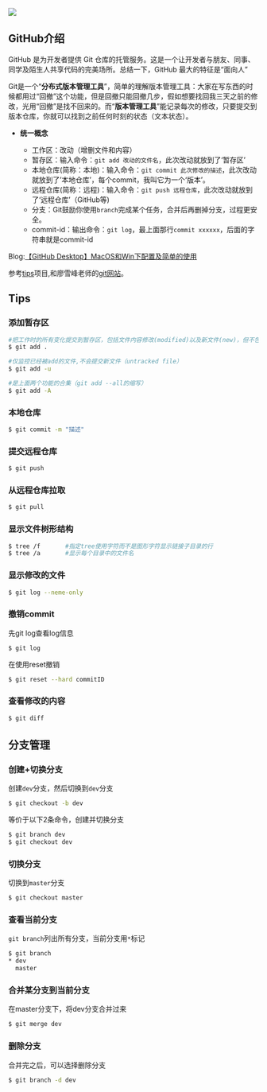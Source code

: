 ![](http://oo8jzybo8.bkt.clouddn.com/hello-github.jpg)

## GitHub介绍
GitHub 是为开发者提供 Git 仓库的托管服务。这是一个让开发者与朋友、同事、同学及陌生人共享代码的完美场所。总结一下，GitHub 最大的特征是“面向人”

Git是一个“**分布式版本管理工具**”，简单的理解版本管理工具：大家在写东西的时候都用过“回撤”这个功能，但是回撤只能回撤几步，假如想要找回我三天之前的修改，光用“回撤”是找不回来的。而“**版本管理工具**”能记录每次的修改，只要提交到版本仓库，你就可以找到之前任何时刻的状态（文本状态）。

* **统一概念**

    * 工作区：改动（增删文件和内容）
    * 暂存区：输入命令：`git add 改动的文件名`，此次改动就放到了‘暂存区’
    * 本地仓库(简称：本地)：输入命令：`git commit 此次修改的描述`，此次改动就放到了’本地仓库’，每个commit，我叫它为一个‘版本’。
    * 远程仓库(简称：远程)：输入命令：`git push 远程仓库`，此次改动就放到了‘远程仓库’（GitHub等)
    * 分支：Git鼓励你使用`branch`完成某个任务，合并后再删掉分支，过程更安全。
    * commit-id：输出命令：`git log`，最上面那行`commit xxxxxx`，后面的字符串就是commit-id

Blog:[【GitHub Desktop】MacOS和Win下配置及简单的使用](http://www.cnblogs.com/SeekHit/p/6257451.html)

参考[tips](https://github.com/git-tips/tips)项目,和廖雪峰老师的[git网站](http://www.liaoxuefeng.com/wiki/0013739516305929606dd18361248578c67b8067c8c017b000)。

## Tips
### 添加暂存区
```sh
#把工作时的所有变化提交到暂存区，包括文件内容修改(modified)以及新文件(new)，但不包括被删除的文件。
$ git add .   

#仅监控已经被add的文件,不会提交新文件（untracked file）
$ git add -u

#是上面两个功能的合集（git add --all的缩写）
$ git add -A
```

### 本地仓库
```sh
$ git commit -m "描述"
```

### 提交远程仓库
```sh
$ git push
```

### 从远程仓库拉取
```sh
$ git pull
```

### 显示文件树形结构
```sh
$ tree /f		#指定tree使用字符而不是图形字符显示链接子目录的行
$ tree /a		#显示每个目录中的文件名
```

### 显示修改的文件
```sh
$ git log --neme-only
```

### 撤销commit
先git log查看log信息
```sh
$ git log
```
在使用reset撤销
```sh
$ git reset --hard commitID
```

### 查看修改的内容
```sh
$ git diff
```

## 分支管理
### 创建+切换分支
创建`dev`分支，然后切换到`dev`分支
```sh
$ git checkout -b dev
```
等价于以下2条命令，创建并切换分支
```sh
$ git branch dev
$ git checkout dev
```
### 切换分支
切换到`master`分支
```sh
$ git checkout master
```
### 查看当前分支
`git branch`列出所有分支，当前分支用`*`标记
```sh
$ git branch
* dev
  master
```
### 合并某分支到当前分支
在master分支下，将dev分支合并过来
```sh
$ git merge dev
```

### 删除分支
合并完之后，可以选择删除分支
```sh
$ git branch -d dev
```
